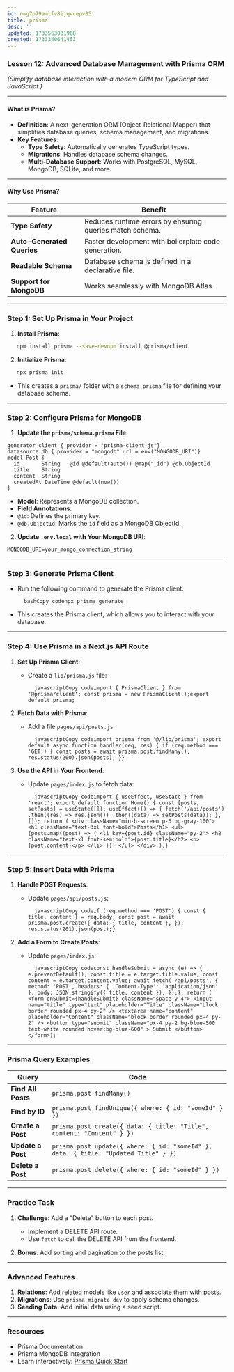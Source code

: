 ```yaml
---
id: nwg7p79amlfv8ijqvcepv05
title: prisma
desc: ''
updated: 1733563031968
created: 1733340641453
---
```


### Lesson 12: **Advanced Database Management with Prisma ORM**

*(Simplify database interaction with a modern ORM for TypeScript and JavaScript.)*

* * *

#### What is Prisma?

- **Definition**: A next-generation ORM (Object-Relational Mapper) that simplifies database queries, schema management, and migrations.
- **Key Features**:
    - **Type Safety**: Automatically generates TypeScript types.
    - **Migrations**: Handles database schema changes.
    - **Multi-Database Support**: Works with PostgreSQL, MySQL, MongoDB, SQLite, and more.

* * *

#### Why Use Prisma?

| Feature | Benefit |
| --- | --- |
| **Type Safety** | Reduces runtime errors by ensuring queries match schema. |
| **Auto-Generated Queries** | Faster development with boilerplate code generation. |
| **Readable Schema** | Database schema is defined in a declarative file. |
| **Support for MongoDB** | Works seamlessly with MongoDB Atlas. |

* * *

### Step 1: Set Up Prisma in Your Project

1. **Install Prisma**:

```bash
   npm install prisma --save-devnpm install @prisma/client

```

2. **Initialize Prisma**:

```bash
   npx prisma init

```
   
 - This creates a `prisma/` folder with a `schema.prisma` file for defining your database schema.

* * *

### Step 2: Configure Prisma for MongoDB

1. **Update the `prisma/schema.prisma` File**:

```prisma
generator client { provider = "prisma-client-js"} 
datasource db { provider = "mongodb" url = env("MONGODB_URI")} 
model Post {
  id       String   @id @default(auto()) @map("_id") @db.ObjectId
  title    String
  content  String
  createdAt DateTime @default(now())
}

```
- **Model**: Represents a MongoDB collection.
- **Field Annotations**:
- `@id`: Defines the primary key.
- `@db.ObjectId`: Marks the `id` field as a MongoDB ObjectId.

2. **Update `.env.local` with Your MongoDB URI**:

``` plaintext
MONGODB_URI=your_mongo_connection_string

```

* * *

### Step 3: Generate Prisma Client

- Run the following command to generate the Prisma client:

        bashCopy codenpx prisma generate
- This creates the Prisma client, which allows you to interact with your database.

* * *

### Step 4: Use Prisma in a Next.js API Route

1. **Set Up Prisma Client**:

    - Create a `lib/prisma.js` file:

            javascriptCopy codeimport { PrismaClient } from '@prisma/client'; const prisma = new PrismaClient();export default prisma;
2. **Fetch Data with Prisma**:

    - Add a file `pages/api/posts.js`:

            javascriptCopy codeimport prisma from '@/lib/prisma'; export default async function handler(req, res) { if (req.method === 'GET') { const posts = await prisma.post.findMany(); res.status(200).json(posts); }}
3. **Use the API in Your Frontend**:

    - Update `pages/index.js` to fetch data:

            javascriptCopy codeimport { useEffect, useState } from 'react'; export default function Home() { const [posts, setPosts] = useState([]); useEffect(() => { fetch('/api/posts') .then((res) => res.json()) .then((data) => setPosts(data)); }, []); return ( <div className="min-h-screen p-6 bg-gray-100"> <h1 className="text-3xl font-bold">Posts</h1> <ul> {posts.map((post) => ( <li key={post.id} className="py-2"> <h2 className="text-xl font-semibold">{post.title}</h2> <p>{post.content}</p> </li> ))} </ul> </div> );}

* * *

### Step 5: Insert Data with Prisma

1. **Handle POST Requests**:

    - Update `pages/api/posts.js`:

            javascriptCopy codeif (req.method === 'POST') { const { title, content } = req.body; const post = await prisma.post.create({ data: { title, content }, }); res.status(201).json(post);}
2. **Add a Form to Create Posts**:

    - Update `pages/index.js`:

            javascriptCopy codeconst handleSubmit = async (e) => { e.preventDefault(); const title = e.target.title.value; const content = e.target.content.value; await fetch('/api/posts', { method: 'POST', headers: { 'Content-Type': 'application/json' }, body: JSON.stringify({ title, content }), });}; return ( <form onSubmit={handleSubmit} className="space-y-4"> <input name="title" type="text" placeholder="Title" className="block border rounded px-4 py-2" /> <textarea name="content" placeholder="Content" className="block border rounded px-4 py-2" /> <button type="submit" className="px-4 py-2 bg-blue-500 text-white rounded hover:bg-blue-600" > Submit </button> </form>);

* * *

### Prisma Query Examples

| Query | Code |
| --- | --- |
| **Find All Posts** | `prisma.post.findMany()` |
| **Find by ID** | `prisma.post.findUnique({ where: { id: "someId" } })` |
| **Create a Post** | `prisma.post.create({ data: { title: "Title", content: "Content" } })` |
| **Update a Post** | `prisma.post.update({ where: { id: "someId" }, data: { title: "Updated Title" } })` |
| **Delete a Post** | `prisma.post.delete({ where: { id: "someId" } })` |

* * *

### Practice Task

1. **Challenge**: Add a "Delete" button to each post.

    - Implement a DELETE API route.
    - Use `fetch` to call the DELETE API from the frontend.
2. **Bonus**: Add sorting and pagination to the posts list.

* * *

### Advanced Features

1. **Relations**: Add related models like `User` and associate them with posts.
2. **Migrations**: Use `prisma migrate dev` to apply schema changes.
3. **Seeding Data**: Add initial data using a seed script.

* * *

### Resources

- Prisma Documentation
- Prisma MongoDB Integration
- Learn interactively: [Prisma Quick Start](https://www.youtube.com/watch?v=RebA5J-rlwg)